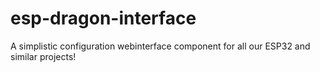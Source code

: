 # esp-dragon-interface
A simplistic configuration webinterface component for all our ESP32 and similar projects!
